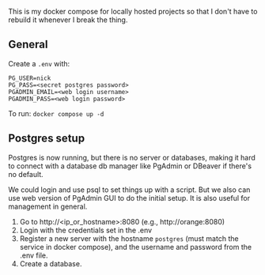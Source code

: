 This is my docker compose for locally hosted projects so that I don't have to rebuild it whenever I break the thing.

## General
Create a `.env` with:
```.env
PG_USER=nick
PG_PASS=<secret postgres password>
PGADMIN_EMAIL=<web login username>
PGADMIN_PASS=<web login password>
```

To run:
`docker compose up -d`

## Postgres setup
Postgres is now running, but there is no server or databases, making it hard to connect with a database db manager like PgAdmin or DBeaver if there's no default.

We could login and use psql to set things up with a script. But we also can use web version of PgAdmin GUI to do the initial setup. It is also useful for management in general.

1. Go to http://<ip_or_hostname>:8080 (e.g., http://orange:8080)
2. Login with the credentials set in the .env
3. Register a new server with the hostname `postgres` (must match the service in docker compose), and the username and password from the .env file.
4. Create a database.
